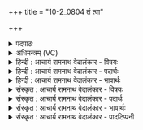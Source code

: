 +++
title = "10-2_0804 तं त्वा"

+++
<details><summary>पदपाठः</summary>

तम्। त्वा꣣। धर्ता꣡र꣢म्। ओ꣣ण्योः꣢। प꣡व꣢꣯मानः। स्व꣣र्दृ꣡श꣢म्। स्वः꣣। दृ꣡श꣢꣯म्। हि꣣न्वे꣢। वा꣡जे꣢꣯षु। वा꣣जि꣡न꣢म्। ८०४।
</details>

<details><summary>अधिमन्त्रम् (VC)</summary>

- पवमानः सोमः
- भृगुर्वारुणिर्जमदग्निर्भार्गवो वा
- गायत्री
- षड्जः
</details>

<details><summary>हिन्दी : आचार्य रामनाथ वेदालंकार - विषयः</summary>

इस प्रकार ब्रह्मविद्या में आचार्य का योगदान कहकर अब परमात्मा का विषय वर्णित करते हैं।
</details>

<details><summary>हिन्दी : आचार्य रामनाथ वेदालंकार - पदार्थः</summary>

पदार्थान्वय -  हे (पवमान) पवित्रकर्त्ता,सर्वान्तर्यामी जगदीश्वर ! (ओण्योः) द्युलोक और भूलोक को (धर्तारम्) धारण करनेवाले, (स्वर्दृशम्) सूर्य वा मोक्षानन्द का दर्शन करानेवाले, (वाजिनम्) बलवान् (तं त्वा) उस प्रसिद्ध तुझको,मैं (वाजेषु) बलों के निमित्त से (हिन्वे) प्रसन्न करता हूँ ॥२॥
</details>

<details><summary>हिन्दी : आचार्य रामनाथ वेदालंकार - भावार्थः</summary>

भावार्थ -  जो जगदीश्वर सूर्य,भूमि आदि को धारण करता है,वह विपत्तियों में बल-प्रदान द्वारा अपने उपासकों को भी क्यों न धारण करेगा ॥२॥
</details>

<details><summary>संस्कृत : आचार्य रामनाथ वेदालंकार - विषयः</summary>

एवं ब्रह्मविद्यायामाचार्यस्य योगदानमुक्त्वा सम्प्रति परमात्मविषयमाह।
</details>

<details><summary>संस्कृत : आचार्य रामनाथ वेदालंकार - पदार्थः</summary>

पदार्थान्वय -  हे (पवमान) पवित्रकर्तः सर्वान्तर्यामिन् जगदीश्वर ! (ओण्योः) द्यावापृथिव्योः।[ओण्यौ इति द्यावापृथिव्योर्नाम। निघं० ३।३०।] (धर्तारम्) धारकम्, (स्वर्दृशम्) सूर्यस्य मोक्षानन्दस्य वा दर्शकम्, (वाजिनम्) बलवन्तम् (तं त्वा) तादृशं प्रसिद्धं त्वाम्,अहम् (वाजेषु) बलेषु निमित्तेषु (हिन्वे) प्रीणयामि।[हिवि प्रीणनार्थो भ्वादिः,आत्मनेपदं छान्दसम्]॥२॥
</details>

<details><summary>संस्कृत : आचार्य रामनाथ वेदालंकार - भावार्थः</summary>

भावार्थ -  यो जगदीश्वरो द्यावापृथिव्यादिकस्य धर्ताऽस्ति स विपत्सु बलप्रदानेन स्वोपासकानपि कुतो न धारयेत् ॥२॥
</details>

<details><summary>संस्कृत : आचार्य रामनाथ वेदालंकार - पादटिप्पनी</summary>

टिप्पनी -   २. ऋ० ९।६५।११।
</details>